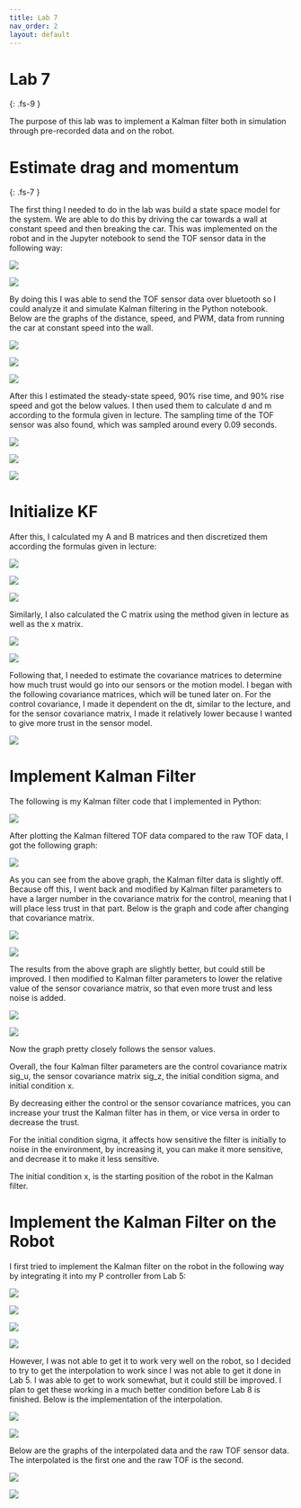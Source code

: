 ```yaml
---
title: Lab 7
nav_order: 2
layout: default
---
```


# Lab 7
{: .fs-9 }

The purpose of this lab was to implement a Kalman filter both in simulation through pre-recorded data and on the robot.

# Estimate drag and momentum
{: .fs-7 }

The first thing I needed to do in the lab was build a state space model for the system. We are able to do this by driving the car towards a wall at constant speed and then breaking the car. This was implemented on the robot and in the Jupyter notebook to send the TOF sensor data in the following way:

![](lab7pics/sys.png)

![](lab7pics/sys_blue.png)

By doing this I was able to send the TOF sensor data over bluetooth so I could analyze it and simulate Kalman filtering in the Python notebook. Below are the graphs of the distance, speed, and PWM, data from running the car at constant speed into the wall.

![](lab7pics/dist.png)

![](lab7pics/speed.png)

![](lab7pics/pwm.png)

After this I estimated the steady-state speed, 90% rise time, and 90% rise speed and got the below values. I then used them to calculate d and m according to the formula given in lecture. The sampling time of the TOF sensor was also found, which was sampled around every 0.09 seconds.

![](lab7pics/d.png)

![](lab7pics/m.png)

![](lab7pics/ss.png)

# Initialize KF

After this, I calculated my A and B matrices and then discretized them according the formulas given in lecture:

![](lab7pics/abd.png)

![](lab7pics/AB.png)

![](lab7pics/d.png)

Similarly, I also calculated the C matrix using the method given in lecture as well as the x matrix.

![](lab7pics/c.png)

![](lab7pics/cx.png)

Following that, I needed to estimate the covariance matrices to determine how much trust would go into our sensors or the motion model. I began with the following covariance matrices, which will be tuned later on. For the control covariance, I made it dependent on the dt, similar to the lecture, and for the sensor covariance matrix, I made it relatively lower because I wanted to give more trust in the sensor model.

![](lab7pics/1.png)

# Implement Kalman Filter

The following is my Kalman filter code that I implemented in Python:

![](lab7pics/kalman.png)

After plotting the Kalman filtered TOF data compared to the raw TOF data, I got the following graph:

![](lab7pics/1g.png)

As you can see from the above graph, the Kalman filter data is slightly off. Because off this, I went back and modified by Kalman filter parameters to have a larger number in the covariance matrix for the control, meaning that I will place less trust in that part. Below is the graph and code after changing that covariance matrix.

![](lab7pics/2.png)

![](lab7pics/2g.png)

The results from the above graph are slightly better, but could still be improved. I then modified to Kalman filter parameters to lower the relative value of the sensor covariance matrix, so that even more trust and less noise is added.

![](lab7pics/3.png)

![](lab7pics/3g.png)

Now the graph pretty closely follows the sensor values. 

Overall, the four Kalman filter parameters are the control covariance matrix sig_u, the sensor covariance matrix sig_z, the initial condition sigma, and initial condition x.

By decreasing either the control or the sensor covariance matrices, you can increase your trust the Kalman filter has in them, or vice versa in order to decrease the trust.

For the initial condition sigma, it affects how sensitive the filter is initially to noise in the environment, by increasing it, you can make it more sensitive, and decrease it to make it less sensitive.

The initial condition x, is the starting position of the robot in the Kalman filter.

# Implement the Kalman Filter on the Robot

I first tried to implement the Kalman filter on the robot in the following way by integrating it into my P controller from Lab 5:

![](lab7pics/kal.png)

![](lab7pics/KF.png)

![](lab7pics/KFp.png)

![](lab7pics/KFc.png)

However, I was not able to get it to work very well on the robot, so I decided to try to get the interpolation to work since I was not able to get it done in Lab 5. I was able to get to work somewhat, but it could still be improved. I plan to get these working in a much better condition before Lab 8 is finished. Below is the implementation of the interpolation.

![](lab7pics/inter.png)

![](lab7pics/interc.png)

Below are the graphs of the interpolated data and the raw TOF sensor data. The interpolated is the first one and the raw TOF is the second.

![](lab7pics/int.png)

![](lab7pics/norm.png)


